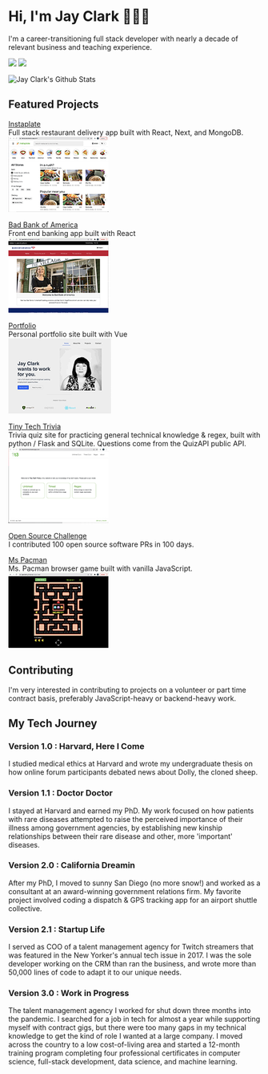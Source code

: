 # Hi, I'm Jay Clark 👩🏻‍💻

I'm a career-transitioning full stack developer with nearly a decade of relevant business and teaching experience. 
  
[![](https://img.shields.io/badge/linkedin-%230077B5.svg?&style=for-the-badge&logo=linkedin&logoColor=white0e76a8)](https://www.linkedin.com/in/jayeclark/)
[![](https://img.shields.io/badge/twitter-%230077B5.svg?&style=for-the-badge&logo=twitter&logoColor=white&color=00acee)](https://twitter.com/jennbot3000) 

![Jay Clark's Github Stats](https://github-readme-stats.vercel.app/api?username=jayeclark&theme=dark)


## Featured Projects 
[Instaplate](http://instaplate.heroku.com)  
Full stack restaurant delivery app built with React, Next, and MongoDB.  
![instaplate](https://github.com/jayeclark/jayeclark/blob/main/instaplate-thumbnail.png)  
   
[Bad Bank of America](https://jayeclark.github.io/banking)   
Front end banking app built with React   
![bad bank](https://github.com/jayeclark/jayeclark/blob/main/badbank-thumbnail.png)   
    
[Portfolio](https://jayeclark.github.io)   
Personal portfolio site built with Vue   
![portfolio](https://github.com/jayeclark/jayeclark/blob/main/portfolio-thumbnail.png)   
   
[Tiny Tech Trivia](https://tinytechtrivia.herokuapp.com)   
Trivia quiz site for practicing general technical knowledge & regex, built with python / Flask and SQLite. Questions come from the QuizAPI public API.   
![tiny tech trivia](https://github.com/jayeclark/jayeclark/blob/main/t3-thumbnail.png)   
   
[Open Source Challenge](https://github.com/jayeclark/jayeclark/blob/main/opensourcechallenge.md)  
I contributed 100 open source software PRs in 100 days.   
   
[Ms Pacman](https://jayeclark.github.io/mspacman)    
Ms. Pacman browser game built with vanilla JavaScript.   
![mspacman](https://github.com/jayeclark/jayeclark/blob/main/pacman-thumbnail.png)   
   
## Contributing
I'm very interested in contributing to projects on a volunteer or part time contract basis, preferably JavaScript-heavy or backend-heavy work.

## My Tech Journey
### Version 1.0 : Harvard, Here I Come  
I studied medical ethics at Harvard and wrote my undergraduate thesis on how online forum participants debated news about Dolly, the cloned sheep.   
    
### Version 1.1 : Doctor Doctor   
I stayed at Harvard and earned my PhD. My work focused on how patients with rare diseases attempted to raise the perceived importance of their illness among government agencies, by establishing new kinship relationships between their rare disease and other, more 'important' diseases.  
   
### Version 2.0 : California Dreamin
After my PhD, I moved to sunny San Diego (no more snow!) and worked as a consultant at an award-winning government relations firm. My favorite project involved coding a dispatch & GPS tracking app for an airport shuttle collective.   
   
### Version 2.1 : Startup Life   
I served as COO of a talent management agency for Twitch streamers that was featured in the New Yorker's annual tech issue in 2017. I was the sole developer working on the CRM than ran the business, and wrote more than 50,000 lines of code to adapt it to our unique needs.
  
### Version 3.0 : Work in Progress
The talent management agency I worked for shut down three months into the pandemic. I searched for a job in tech for almost a year while supporting myself with contract gigs, but there were too many gaps in my technical knowledge to get the kind of role I wanted at a large company. I moved across the country to a low cost-of-living area and started a 12-month training program completing four professional certificates in computer science, full-stack development, data science, and machine learning.  
 

<!---
jayeclark/jayeclark is a ✨ special ✨ repository because its `README.md` (this file) appears on your GitHub profile.
You can click the Preview link to take a look at your changes.
--->

